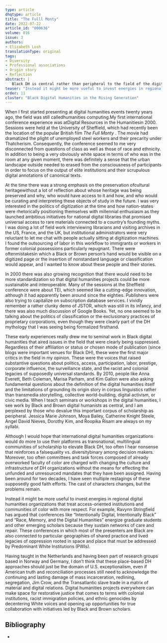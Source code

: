 ```yaml
---
type: article
dhqtype: article
title: "The Fulll Monty"
date: 2022-07-22
article_id: "000636"
volume: 016
issue: 3
authors:
- Elizabeth Losh
translationType: original
tags:
- Diversity
- Professional associations
- Origin story
- Reflection
abstract: |
   Black DH is central rather than peripheral to the field of the digital humanities and challenges the origin stories of humanities computing and its blind spots about data and white supremacy. Unfortunately the same issues about diversity and inclusivity in conferences, professional organizations, and scholarly communication remain unchanged over the decades, and the burden falls on Black and Brown DHers disproportionately.
teaser: "Instead it might be more useful to invest energies in regional digital humanities organizations that treat access-oriented institutions and communities of color with more respect."
order: 11
cluster: "Black Digital Humanities in the Rising Generation"
---
```


When I first started presenting at digital humanities events twenty years ago, the field was still calledhumanities computing.My first international conference experience was atDigital Resources in the Humanitiesin 2000. Sessions were held at the University of Sheffield, which had recently been the location of the popular British film _The Full Monty_ . The movie had dramatized the plight of unemployed steel workers and their precarity under Thatcherism. Consequently, the conference seemed to me very disconnected from questions of class as well as those of race and ethnicity. In addition to being a very obviously white space in terms of who was in the room at any given moment, there was definitely a sense that the urban landscape outside needed to erased from the consciousness of participants in order to focus on the output of elite institutions and their scrupulous digital annotations of canonical texts.

At the time there was a strong emphasis on the preservation ofcultural heritagewithout a lot of reflection about whose heritage was being preserved and why, who would have access to it and how, and who would be curating and interpreting these objects of study in the future. I was very interested in the politics of digitization at the time and how nation-states were rhetorically positioning themselves with millennial enthusiasm as they launched ambitious initiatives for national digital libraries that promised universal access to rare materials connected to a country’s founding myths. I was doing a lot of field work interviewing librarians and visiting archives in the US, France, and the UK, but institutional administrators were very reluctant to let me chat with people actually sitting at digitization machines. I found the outsourcing of labor in this workflow to immigrants or workers in former colonial possessions particularly repugnant. There were oftenmistakesin which a Black or Brown person’s hand would be visible on a digitized page or the insertion of nonstandard language or classification would appear, and I wanted to know about these people and their stories.

In 2000 there was also growing recognition that there would need to be more standardization so that digital humanities projects could be more sustainable and interoperable. Many of the sessions at the Sheffield conference were about TEI, which seemed like a cutting-edge innovation, although it had apparently been around since the eighties. Publishers were also trying to capitalize on subscription database services. I vividly remember a rather clunky demo of JSTOR, which was still in its infancy, and there was also much discussion of Google Books. Yet, no one seemed to be talking about the politics of classification or the exclusionary practices of proprietary corporations, even though they were clearly part of the DH mythology that I was seeing being formalized firsthand.

These early experiences really drew me to seminal work in Black digital humanities that aired issues in the field that were clearly being suppressed. Regardless of their affiliation or status or chosen mode of publication (since blogs were important venues for Black DH), these were the first major critics in the field in my opinion. These were the voices that raised substantive questions about politics, access, participation, labor, prestige, corporate influence, the surveillance state, and the racist and colonial legacies of supposedly universal standards. By 2010, people like Anna Everett, Beth Coleman, Marisa Parham, and Kim Gallon were also asking fundamental questions about the definition of the digital humanities itself and the limitations of grounding its origin story in corpus linguistics rather than transmedia storytelling, collective world-building, digital activism, or civic media. When I teach seminars or workshops in the digital humanities, I see work by Black and Brown digital humanists as central, and I am perplexed by those who devalue this important corpus of scholarship as peripheral. Jessica Marie Johnson, Moya Bailey, Catherine Knight Steele, Angel David Nieves, Dorothy Kim, and Roopika Risam are always on my syllabi.

Although I would hope that international digital humanities organizations would do more to use their platforms as transnational, multilingual communities of scholarship to elevate Black DH, too often I hear nonsense that reinforces a falsequality vs. diversitybinary among decision makers. Moreover, too often committees and task forces composed of already overworked faculty of color are charged with changing the culture and infrastructure of DH organizations without the means for effecting the unfunded and unresourced mandates that they have been assigned. Having been around for two decades, I have seen multiple restagings of these supposedly good faith efforts. The cast of characters changes, but the problems remain.

Instead it might be more useful to invest energies in regional digital humanities organizations that treat access-oriented institutions and communities of color with more respect. For example, Ravynn Stringfield has argued that conferences like “Intentionally Digital, Intentionally Black” and “Race, Memory, and the Digital Humanities” energize graduate students and other emerging scholars because they sustain networks of care and repair. These conferences in which most of the presenters are Black are also connected to particular geographies of shared practice and lived legacies of oppression rooted in space and place that must be addressed by Predominant White Institutions (PWIs).

Having taught in the Netherlands and having been part of research groups based in Norway and Germany, I don’t think that these place-based DH approaches should just be the domain of U.S. exceptionalism, even if American truth and reconciliation processes still need to acknowledge the continuing and lasting damage of mass incarceration, redlining, segregation, Jim Crow, and the Transatlantic slave trade in a matrix of material and digital relations. Digital humanities projects everywhere can make space for restorative justice that comes to terms with colonial institutions, racist immigration policies, and ethnic genocides by decentering White voices and opening up opportunities for true collaboration with initiatives led by Black and Brown scholars.
## Bibliography

<ul>
<li id="">
</li>

</ul>
